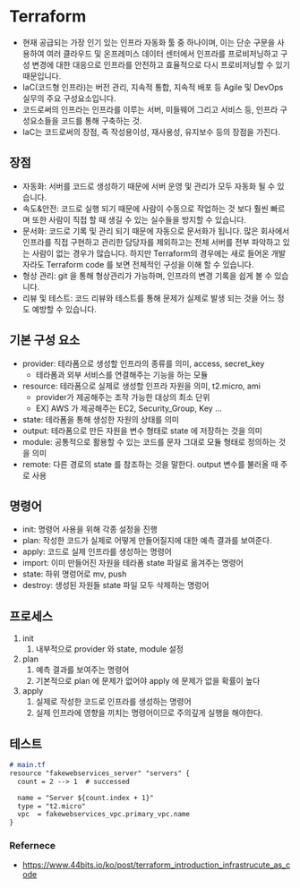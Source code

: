 # Terraform

* 현재 공급되는 가장 인기 있는 인프라 자동화 툴 중 하나이며, 이는 단순 구문을 사용하여 여러 클라우드 및 온프레미스 데이터 센터에서 인프라를 프로비저닝하고 구성 변경에 대한 대응으로 인프라를 안전하고 효율적으로 다시 프로비저닝할 수 있기 때문입니다.
* IaC(코드형 인프라)는 버전 관리, 지속적 통합, 지속적 배포 등 Agile 및 DevOps 실무의 주요 구성요소입니다.
* 코드로써의 인프라는 인프라를 이루는 서버, 미들웨어 그리고 서비스 등, 인프라 구성요소들을 코드를 통해 구축하는 것.
* IaC는 코드로써의 장점, 즉 작성용이성, 재사용성, 유지보수 등의 장점을 가진다.

## 장점

* 자동화: 서버를 코드로 생성하기 때문에 서버 운영 및 관리가 모두 자동화 될 수 있습니다.
* 속도&안전: 코드로 실행 되기 때문에 사람이 수동으로 작업하는 것 보다 훨씬 빠르며 또한 사람이 직접 할 때 생길 수 있는 실수들을 방지할 수 있습니다.
* 문서화: 코드로 기록 및 관리 되기 때문에 자동으로 문서화가 됩니다. 많은 회사에서 인프라를 직접 구현하고 관리한 담당자를 제외하고는 전체 서버를 전부 파악하고 있는 사람이 없는 경우가 많습니다. 하지만 Terraform의 경우에는 새로 들어온 개발자라도 Terraform code 를 보면 전체적인 구성을 이해 할 수 있습니다.
* 형상 관리: git 을 통해 형상관리가 가능하며, 인프라의 변경 기록을 쉽게 볼 수 있습니다.
* 리뷰 및 테스트: 코드 리뷰와 테스트를 통해 문제가 실제로 발생 되는 것을 어느 정도 예방할 수 있습니다.

## 기본 구성 요소

* provider: 테라폼으로 생성할 인프라의 종류를 의미, access, secret_key
  * 테라폼과 외부 서비스를 연결해주는 기능을 하는 모듈
* resource: 테라폼으로 실제로 생성할 인프라 자원을 의미, t2.micro, ami
  * provider가 제공해주는 조작 가능한 대상의 최소 단위
  * EX] AWS 가 제공해주는 EC2, Security_Group, Key ...
* state: 테라폼을 통해 생성한 자원의 상태를 의미
* output: 테라폼으로 만든 자원을 변수 형태로 state 에 저장하는 것을 의미
* module: 공통적으로 활용할 수 있는 코드를 문자 그대로 모듈 형태로 정의하는 것을 의미
* remote: 다른 경로의 state 를 참조하는 것을 말한다. output 변수를 불러올 때 주로 사용

## 명령어

* init: 명령어 사용을 위해 각종 설정을 진행
* plan: 작성한 코드가 실제로 어떻게 만들어질지에 대한 예측 결과를 보여준다.
* apply: 코드로 실제 인프라를 생성하는 명령어
* import: 이미 만들어진 자원을 테라폼 state 파일로 옮겨주는 명령어
* state: 하위 명렁어로 mv, push
* destroy: 생성된 자원들 state 파일 모두 삭제하는 명렁어

## 프로세스

1. init
   1. 내부적으로 provider 와 state, module 설정
2. plan
   1. 예측 결과를 보여주는 명령어
   2. 기본적으로 plan 에 문제가 없어야 apply 에 문제가 없을 확률이 높다
3. apply
   1. 실제로 작성한 코드로 인프라를 생성하는 명령어
   2. 실제 인프라에 영향을 끼치는 명령어이므로 주의깊게 실행을 해야한다.

## 테스트

```markdown
# main.tf
resource "fakewebservices_server" "servers" {
  count = 2 --> 1  # successed

  name = "Server ${count.index + 1}"
  type = "t2.micro"
  vpc  = fakewebservices_vpc.primary_vpc.name
}
```


### Refernece

* https://www.44bits.io/ko/post/terraform_introduction_infrastrucute_as_code
